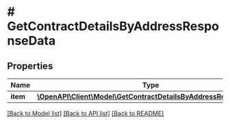 # # GetContractDetailsByAddressResponseData

## Properties

Name | Type | Description | Notes
------------ | ------------- | ------------- | -------------
**item** | [**\OpenAPI\Client\Model\GetContractDetailsByAddressResponseItem**](GetContractDetailsByAddressResponseItem.md) |  |

[[Back to Model list]](../../README.md#models) [[Back to API list]](../../README.md#endpoints) [[Back to README]](../../README.md)
